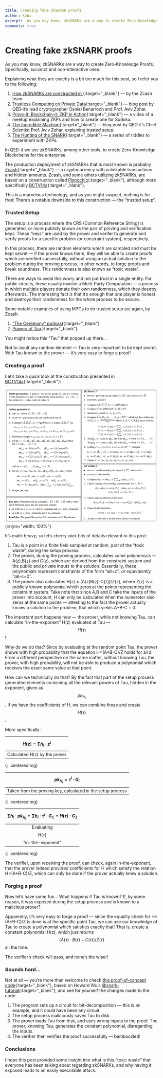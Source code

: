 ```yaml
---
title: Creating fake zkSNARK proofs
author: Kobi
excerpt:  As you may know, zkSNARKs are a way to create Zero-Knowledge Proofs. They do require a trusted setup. What happens when the setup is compromised?
comments: true
---
```


# Creating fake zkSNARK proofs

As you may know, zkSNARKs are a way to create Zero-Knowledge Proofs.
Specifically, succinct and non-interactive ones.

Explaining what they are exactly is a bit too much for this post, so I refer you
to the following:

1.  [How zkSNARKs are constructed in ](https://z.cash/technology/zksnarks.html){:target="_blank"}
— by the Zcash team.
1.  [Trustless Computing on Private
Data](https://qed-it.com/2017/06/08/trustless-computing/){:target="_blank"} — blog post by
QED‐it’s lead cryptographer Daniel Benarroch and Prof. Aviv Zohar.
1.  [Prove-it, Blockchain-it: ZKP in
Action](https://qed-it.com/2017/07/04/zkp-in-action/){:target="_blank"} — a video of a meetup
explaining ZKPs and how to create one for Sudoku.
1.  [The Incredible Machine](https://qed-it.com/2017/12/20/the-incredible-machine/){:target="_blank"}
— blog post by QED‐it’s Chief Scientist Prof. Aviv Zohar, explaining trusted
setup.
1.  [The Hunting of the
SNARK](https://qed-it.com/2017/07/11/the-hunting-of-the-snark/){:target="_blank"} — a series of
riddles to experiment with ZKPs.

In QED-it we use zkSNARKs, among other tools, to create Zero-Knowledge
Blockchains for the enterprise.

The production deployment of zkSNARKs that is most known is probably
[Zcash](http://z.cash/){:target="_blank"} — a cryptocurrency with unlinkable transactions and
hidden amounts. Zcash, and some others utilizing zkSNARKs, are based on a
construction called [Pinnochio](https://eprint.iacr.org/2013/279){:target="_blank"}, although more
specifically [BCTV14a](http://eprint.iacr.org/2013/879){:target="_blank"}.

This is a marvelous technology, and as you might suspect, nothing is for free!
There’s a notable downside to this construction — the “trusted setup”.

### Trusted Setup

The setup is a process where the CRS (Common Reference String) is generated, or
more publicly known as the pair of proving and verification keys. These “keys”
are used by the prover and verifer to generate and verify proofs for a specific
problem (or constraint system), respectively.

In this process, there are random elements which are sampled and must be kept
secret — if the prover knows them, they will be able to create proofs which are
verified successfully, without using an actual solution to the problem during
the proving process. In other words, to forge proofs and break soundness. This
randomness is also known as “toxic waste”.

There are ways to avoid this worry and not put trust in a single entity. For
public circuits, these usually involve a Multi-Party Computation — a process in
which multiple players donate their own randomness, which they destroy
afterwards. The interesting fact is that it’s enough that one player is honest
and destroys their randomness for the whole process to be secure.

Some notable examples of using MPCs to do trusted setup are again, by Zcash:

1.  [“The Ceremony” podcast](https://www.wnycstudios.org/story/ceremony/){:target="_blank"}
1.  [Powers of Tau](https://z.cash.foundation/blog/powers-of-tau/){:target="_blank"}

You might notice this “Tau” that popped up there…

Not to insult any random element — Tau is very important to be kept secret. With
Tau known to the prover — it’s very easy to forge a proof!

### Creating a proof

Let’s take a quick look at the construction presented in
[BCTV14a](http://eprint.iacr.org/2013/879){:target="_blank"}:

![](/assets/images/fake1.png){:style="width: 100%"}

It’s math-heavy, so let’s cherry-pick bits of details relevant to this post:

1.  Tau is a point in a finite field sampled at random, part of the “toxic waste”,
during the setup process.
1.  The prover, during the proving process, calculates some polynomials — A(z),B(z)
and C(z), which are derived from the constraint system and the public and
private inputs to the solution. Essentially, these polynomials represent
constraints of the form “a*b=c”, or equivalently “a*b-c=0”.
1.  The prover also calculates H(z) = (A(z)B(z)-C(z))/Z(z), where Z(z) is a publicly
known polynomial which zeros at the points representing the constraint system.
Take note that since A,B and C take the inputs of the prover into account, H can
only be calculated when the numerator also zeros at the same points — attesting
to the fact the prover actually knows a solution to the problem, that which
yields A*B-C = 0.

The important part happens now — the prover, while not knowing Tau, can
calculate “in-the-exponent” H(z) evaluated at Tau — $$H(\tau)$$!

Why do we do that? Since by evaluating at the random point Tau, the prover shows
with high probability that the equation H=(A*B-C)/Z holds for all z. From a
different perspective on the same matter, without knowing Tau, the prover, with
high probability, will not be able to produce a polynomial which receives the
exact same value at that point.

How can we technically do that? By the fact that part of the setup process
generated elements containing all the relevant powers of Tau, hidden in the
exponent, given as $$pk_{H_i}$$. If we have the coefficients of H, we can combine these
and create $$H(\tau)$$.

More specifically:

| $$H(z) = \sum{h_i \cdot z^i }$$ |
|:--:| 
| Calculated H(z) by the prover |
{: .centeredimg}

| $${pk}_{H_i} = \tau^i \cdot G_i$$ |
|:--:| 
| Taken from the proving key, calculated in the setup process |
{: .centeredimg}

| $$\sum{h_i \cdot {pk}_{H_i} } = \sum{h_i \cdot \tau^i \cdot G_1} = H(\tau) \cdot G_1$$ |
|:--:| 
| Evaluating $$H(\tau)$$ “in-the-exponent” |
{: .centeredimg}

The verifier, upon receiving the proof, can check, again in-the-exponent, that
the prover indeed provided coefficients for H which satisfy the relation
H=(A*B-C)/Z, which can only be done if the prover actually knew a solution.

### Forging a proof

Now let’s have some fun… What happens if Tau is known? If, by some reason, it
was exposed during the setup process and is known to a malicious prover?

Apparently, it’s very easy to forge a proof — since the equality check for
H=(A*B-C)/Z is done is at the specific point Tau, we can use our knowledge of
Tau to create a polynomial which satisfies exactly that! That is, create a
constant polynomial H(z), which just returns $$(A(\tau) \cdot B(\tau)-C(\tau))/Z(\tau)$$ all
the time.

The verifier’s check will pass, and none’s the wiser!

### Sounds hard…

Not at all — you’re more than welcome to check [this proof-of-concept
code](https://github.com/QED-it/libsnark-tutorial_forge_proof){:target="_blank"}, based on Howard
Wu’s [libsnark-tutorial](https://github.com/howardwu/libsnark-tutorial){:target="_blank"}, and see
for yourself the changes made to the code:

1.  The program sets up a circuit for bit-decomposition — this is an example, and it could have been any circuit.
1.  The setup process maliciously saves Tau to disk.
1.  The prover loads Tau from disk, and uses wrong inputs to the proof. The prover,
knowing Tau, generates the constant polynomial, disregarding the inputs.
1.  The verifier then verifies the proof successfully — bamboozled!

### Conclusions

I hope this post provided some insight into what is this “toxic waste” that
everyone has been talking about regarding zkSNARKs, and why having it exposed
leads to an easily executable attack.

